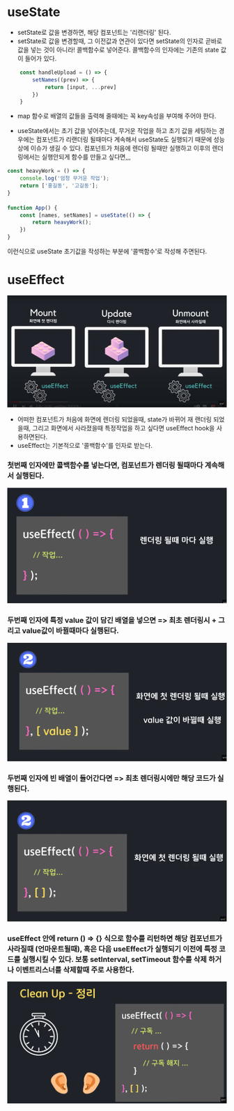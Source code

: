# useState
 
- setState로 값을 변경하면, 해당 컴포넌트는 '리랜더링' 된다.
- setState로 값을 변경할때, 그 이전값과 연관이 있다면 setState의 인자로 곧바로 값을 넣는 것이 아니라!
  콜백함수로 넣어준다. 콜백함수의 인자에는 기존의 state 값이 들어가 있다.

```js
    const handleUpload = () => {
        setNames((prev) => {
            return [input, ...prev]
        })
    }
```

- map 함수로 배열의 값들을 출력해 줄때에는 꼭 key속성을 부여해 주어야 한다.

- useState에서는 초기 값을 넣어주는데, 무거운 작업을 하고 초기 값을 세팅하는 경우에는 컴포넌트가 리랜더링 될때마다 계속해서 useState도 실행되기 때문에 성능상에 이슈가 생길 수 있다. 컴포넌트가 처음에 렌더링 될때만 실행하고 이후의 렌더링에서는 실행안되게 함수를 만들고 싶다면,,,

```js
const heavyWork = () => {
    console.log('엄청 무거운 작업');
    return ['홍길동', '고길동'];
}

function App() {
    const [names, setNames] = useState(() => {
        return heavyWork();
    })
}
```
이런식으로 useState 초기값을 작성하는 부분에 '콜백함수'로 작성해 주면된다.

# useEffect

![1.png](./study/1.png)
- 어떠한 컴포넌트가 처음에 화면에 렌더링 되었을때, state가 바뀌어 재 랜더링 되었을때, 그리고 화면에서 사라졌을때 특정작업을 하고 싶다면 useEffect hook을 사용하면된다.
- useEffect는 기본적으로 '콜백함수'를 인자로 받는다.

### 첫번째 인자에만 콜백함수를 넣는다면, 컴포넌트가 렌더링 될때마다 계속해서 실행된다.
![2.png](./study/2.png)

### 두번째 인자에 특정 value 값이 담긴 배열을 넣으면 => 최초 렌더링시 + 그리고 value값이 바뀔때마다 실행된다.
![3.png](./study/3.png)

### 두번째 인자에 빈 배열이 들어간다면 => 최초 렌더링시에만 해당 코드가 실행된다.
![4.png](./study/4.png)

### useEffect 안에 return () => {} 식으로 함수를 리턴하면 해당 컴포넌트가 사라질때 (언마운트될때), 혹은 다음 useEffect가 실행되기 이전에 특정 코드를 실행시킬 수 있다. 보통 setInterval, setTimeout 함수를 삭제 하거나 이벤트리스너를 삭제할때 주로 사용한다.
![5.png](./study/5.png)




